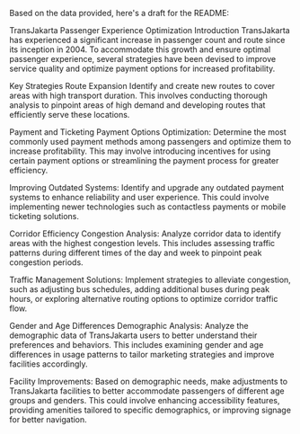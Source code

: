 
Based on the data provided, here's a draft for the README:

TransJakarta Passenger Experience Optimization
Introduction
TransJakarta has experienced a significant increase in passenger count and route since its inception in 2004. To accommodate this growth and ensure optimal passenger experience, several strategies have been devised to improve service quality and optimize payment options for increased profitability.

Key Strategies
Route Expansion
Identify and create new routes to cover areas with high transport duration. This involves conducting thorough analysis to pinpoint areas of high demand and developing routes that efficiently serve these locations.

Payment and Ticketing
Payment Options Optimization: Determine the most commonly used payment methods among passengers and optimize them to increase profitability. This may involve introducing incentives for using certain payment options or streamlining the payment process for greater efficiency.

Improving Outdated Systems: Identify and upgrade any outdated payment systems to enhance reliability and user experience. This could involve implementing newer technologies such as contactless payments or mobile ticketing solutions.

Corridor Efficiency
Congestion Analysis: Analyze corridor data to identify areas with the highest congestion levels. This includes assessing traffic patterns during different times of the day and week to pinpoint peak congestion periods.

Traffic Management Solutions: Implement strategies to alleviate congestion, such as adjusting bus schedules, adding additional buses during peak hours, or exploring alternative routing options to optimize corridor traffic flow.

Gender and Age Differences
Demographic Analysis: Analyze the demographic data of TransJakarta users to better understand their preferences and behaviors. This includes examining gender and age differences in usage patterns to tailor marketing strategies and improve facilities accordingly.

Facility Improvements: Based on demographic needs, make adjustments to TransJakarta facilities to better accommodate passengers of different age groups and genders. This could involve enhancing accessibility features, providing amenities tailored to specific demographics, or improving signage for better navigation.
